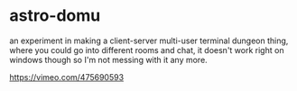 # astro-domu

an experiment in making a client-server multi-user terminal dungeon thing, where you could go into different rooms and chat, it doesn't work right on windows though so I'm not messing with it any more.

https://vimeo.com/475690593
